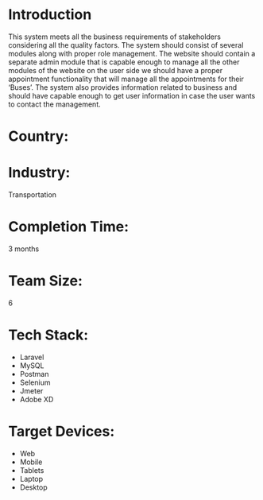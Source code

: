 # Introduction
This system meets all the business requirements of stakeholders considering all the quality factors. The system should consist of several modules along with proper role management. The website should contain a separate admin module that is capable enough to manage all the other modules of the website on the user side we should have a proper appointment functionality that will manage all the appointments for their ‘Buses’.
The system also provides information related to business and should have capable enough to get user information in case the user wants to contact the management.
# Country:

# Industry:
Transportation
# Completion Time:
3 months
# Team Size:
6
# Tech Stack:
- Laravel
- MySQL
- Postman
- Selenium
- Jmeter
- Adobe XD  
# Target Devices:
- Web
- Mobile
- Tablets
- Laptop
- Desktop
